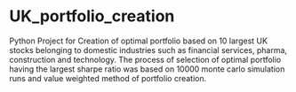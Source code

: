 # UK_portfolio_creation
Python Project for Creation of optimal portfolio based on 10 largest UK stocks belonging to domestic industries such as financial services, pharma, construction and technology. The process of selection of optimal portfolio having the largest sharpe ratio was based on 10000 monte carlo simulation runs and value weighted method of portfolio creation.
